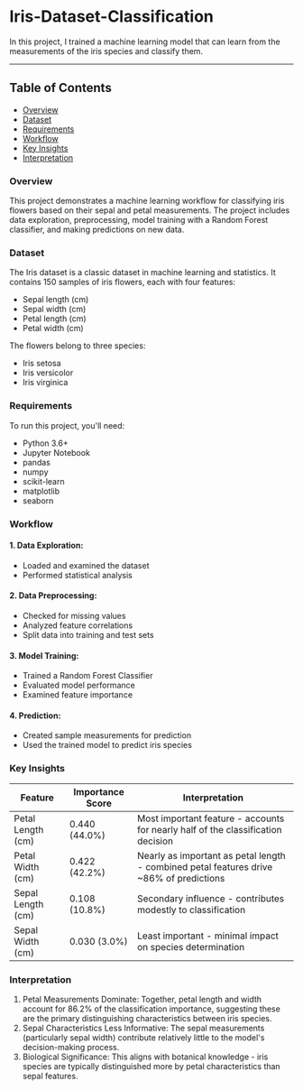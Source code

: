 # Iris-Dataset-Classification
In this project, I trained a machine learning model that can learn from the measurements of the iris species and classify them.
___

## Table of Contents
- [Overview](#overview)
- [Dataset](#dataset)
- [Requirements](#requirements)
- [Workflow](#workflow)
- [Key Insights](#key-insights)
- [Interpretation](#interpretation)

### Overview
This project demonstrates a machine learning workflow for classifying iris flowers based on their sepal and petal measurements. The project includes data exploration, preprocessing, model training with a Random Forest classifier, and making predictions on new data.

### Dataset
The Iris dataset is a classic dataset in machine learning and statistics. It contains 150 samples of iris flowers, each with four features:

- Sepal length (cm)
- Sepal width (cm)
- Petal length (cm)
- Petal width (cm)

The flowers belong to three species:

- Iris setosa
- Iris versicolor
- Iris virginica

### Requirements
To run this project, you'll need:

- Python 3.6+
- Jupyter Notebook
- pandas
- numpy
- scikit-learn
- matplotlib
- seaborn

### Workflow

#### 1. Data Exploration:
- Loaded and examined the dataset
- Performed statistical analysis

#### 2. Data Preprocessing:
- Checked for missing values
- Analyzed feature correlations
- Split data into training and test sets

#### 3. Model Training:
- Trained a Random Forest Classifier
- Evaluated model performance
- Examined feature importance

#### 4. Prediction:
- Created sample measurements for prediction
- Used the trained model to predict iris species

### Key Insights

|  Feature  |Importance Score|          Interpretation         |
|-----------|----------------|---------------------------------|
|Petal Length (cm)|0.440 (44.0%)|Most important feature - accounts for nearly half of the classification decision|
|Petal Width (cm)|0.422 (42.2%)|Nearly as important as petal length - combined petal features drive ~86% of predictions|
|Sepal Length (cm)|0.108 (10.8%)|Secondary influence - contributes modestly to classification|
|Sepal Width (cm)|0.030 (3.0%)|Least important - minimal impact on species determination|

### Interpretation
1. Petal Measurements Dominate: Together, petal length and width account for 86.2% of the classification importance, suggesting these are the primary distinguishing characteristics between iris species.
2. Sepal Characteristics Less Informative: The sepal measurements (particularly sepal width) contribute relatively little to the model's decision-making process.
3. Biological Significance: This aligns with botanical knowledge - iris species are typically distinguished more by petal characteristics than sepal features.
